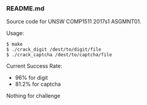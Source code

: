 ### README.md

Source code for UNSW COMP1511 2017s1 ASGMNT01.

Usage:

    $ make
    $ ./crack_digit /dest/to/digit/file
    $ ./crack_captcha /dest/to/captcha/file


Current Success Rate:
- 96% for digit
- 81.2% for captcha


Nothing for challenge
